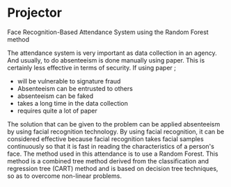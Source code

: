 # Projector
Face Recognition-Based Attendance System using the Random Forest method

The attendance system is very important as data collection in an agency. And usually, to do absenteeism is done manually using paper. This is certainly less effective in terms of security. If using paper ; 
- will be vulnerable to signature fraud
- Absenteeism can be entrusted to others
- absenteeism can be faked
- takes a long time in the data collection
- requires quite a lot of paper

The solution that can be given to the problem can be applied absenteeism by using facial recognition technology. By using facial recognition, it can be considered effective because facial recognition takes facial samples continuously so that it is fast in reading the characteristics of a person's face. The method used in this attendance is to use a Random Forest. This method is a combined tree method derived from the classification and regression tree (CART) method and is based on decision tree techniques, so as to overcome non-linear problems.
